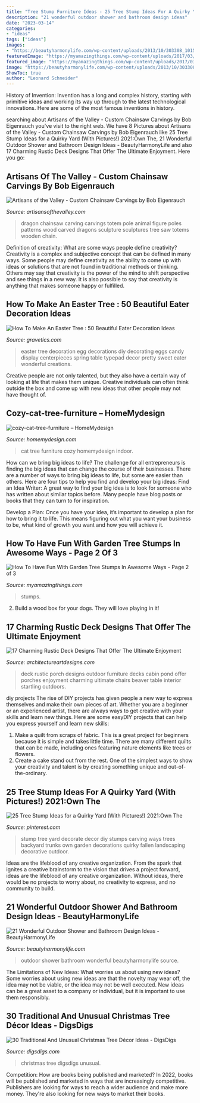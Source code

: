 ```yaml
---
title: "Tree Stump Furniture Ideas - 25 Tree Stump Ideas For A Quirky Yard (with Pictures!) 2021:own The"
description: "21 wonderful outdoor shower and bathroom design ideas"
date: "2023-03-14"
categories:
- "ideas"
tags: ["ideas"]
images:
- "https://beautyharmonylife.com/wp-content/uploads/2013/10/303308_10150746246544603_613959602_11546830_246774238_n.jpg"
featuredImage: "https://myamazingthings.com/wp-content/uploads/2017/03/e7248495457b4afbd9ebc3e3048ce147.jpg"
featured_image: "https://myamazingthings.com/wp-content/uploads/2017/03/e7248495457b4afbd9ebc3e3048ce147.jpg"
image: "https://beautyharmonylife.com/wp-content/uploads/2013/10/303308_10150746246544603_613959602_11546830_246774238_n.jpg"
ShowToc: true
author: "Leonard Schneider"
---
```



History of Invention:
Invention has a long and complex history, starting with primitive ideas and working its way up through to the latest technological innovations. Here are some of the most famous inventions in history.

	

		
searching about Artisans of the Valley - Custom Chainsaw Carvings by Bob Eigenrauch you've visit to the right web. We have 8 Pictures about Artisans of the Valley - Custom Chainsaw Carvings by Bob Eigenrauch like 25 Tree Stump Ideas for a Quirky Yard (With Pictures!) 2021:Own The, 21 Wonderful Outdoor Shower and Bathroom Design Ideas - BeautyHarmonyLife and also 17 Charming Rustic Deck Designs That Offer The Ultimate Enjoyment. Here you go:
		
    
## Artisans Of The Valley - Custom Chainsaw Carvings By Bob Eigenrauch

<img loading=lazy src="http://artisansofthevalley.com/ws/cs/ws_cs_dragon2a_l.jpg" onerror="this.onerror=null;this.src='https://tse3.mm.bing.net/th?id=OIP.f91pC2AHp-iKn7-ayHLmpAHaLG&amp;pid=15.1';" alt="Artisans of the Valley - Custom Chainsaw Carvings by Bob Eigenrauch">

_Source: artisansofthevalley.com_

>dragon chainsaw carving carvings totem pole animal figure poles patterns wood carved dragons sculpture sculptures tree saw totems wooden chain. 

	

Definition of creativity: What are some ways people define creativity?
Creativity is a complex and subjective concept that can be defined in many ways. Some people may define creativity as the ability to come up with ideas or solutions that are not found in traditional methods or thinking. Others may say that creativity is the power of the mind to shift perspective and see things in a new way. It is also possible to say that creativity is anything that makes someone happy or fulfilled.

    
## How To Make An Easter Tree : 50 Beautiful Eater Decoration Ideas

<img loading=lazy src="https://www.gravetics.com/wp-content/uploads/2018/02/Pretty-Easter-Egg-tree.jpg" onerror="this.onerror=null;this.src='https://tse1.mm.bing.net/th?id=OIP.hGcIZMy1B8N7b7_vRpr5kwHaLJ&amp;pid=15.1';" alt="How To Make An Easter Tree : 50 Beautiful Eater Decoration Ideas">

_Source: gravetics.com_

>easter tree decoration egg decorations diy decorating eggs candy display centerpieces spring table typepad decor pretty sweet eater wonderful creations. 

	

Creative people are not only talented, but they also have a certain way of looking at life that makes them unique. Creative individuals can often think outside the box and come up with new ideas that other people may not have thought of.

    
## Cozy-cat-tree-furniture – HomeMydesign

<img loading=lazy src="https://homemydesign.com/wp-content/uploads/2017/01/cozy-cat-tree-furniture.jpg" onerror="this.onerror=null;this.src='https://tse2.mm.bing.net/th?id=OIP.eoJpSIneQqslbIqtteC-cAHaJ4&amp;pid=15.1';" alt="cozy-cat-tree-furniture – HomeMydesign">

_Source: homemydesign.com_

>cat tree furniture cozy homemydesign indoor. 

	

How can we bring big ideas to life?
The challenge for all entrepreneurs is finding the big ideas that can change the course of their businesses. There are a number of ways to bring big ideas to life, but some are easier than others. Here are four tips to help you find and develop your big ideas:
Find an Idea Writer: A great way to find your big idea is to look for someone who has written about similar topics before. Many people have blog posts or books that they can turn to for inspiration.

Develop a Plan: Once you have your idea, it’s important to develop a plan for how to bring it to life. This means figuring out what you want your business to be, what kind of growth you want and how you will achieve it.

    
## How To Have Fun With Garden Tree Stumps In Awesome Ways - Page 2 Of 3

<img loading=lazy src="https://myamazingthings.com/wp-content/uploads/2017/03/e7248495457b4afbd9ebc3e3048ce147.jpg" onerror="this.onerror=null;this.src='https://tse1.mm.bing.net/th?id=OIP.b4stkYQ4tRRdtGp9gZgIpwHaJ3&amp;pid=15.1';" alt="How To Have Fun With Garden Tree Stumps In Awesome Ways - Page 2 of 3">

_Source: myamazingthings.com_

>stumps. 

	

2. Build a wood box for your dogs. They will love playing in it!

    
## 17 Charming Rustic Deck Designs That Offer The Ultimate Enjoyment

<img loading=lazy src="https://www.architectureartdesigns.com/wp-content/uploads/2015/02/17-Charming-Rustic-Deck-Designs-That-Offer-The-Ultimate-Enjoyment-16-630x942.jpg" onerror="this.onerror=null;this.src='https://tse3.mm.bing.net/th?id=OIP.tiJX4-ZVFot1PRa9Apa_pgHaLE&amp;pid=15.1';" alt="17 Charming Rustic Deck Designs That Offer The Ultimate Enjoyment">

_Source: architectureartdesigns.com_

>deck rustic porch designs outdoor furniture decks cabin pond offer porches enjoyment charming ultimate chairs beaver table interior startling outdoors. 

	

diy projects
The rise of DIY projects has given people a new way to express themselves and make their own pieces of art. Whether you are a beginner or an experienced artist, there are always ways to get creative with your skills and learn new things. Here are some easyDIY projects that can help you express yourself and learn new skills:
1) Make a quilt from scraps of fabric. This is a great project for beginners because it is simple and takes little time. There are many different quilts that can be made, including ones featuring nature elements like trees or flowers.
2) Create a cake stand out from the rest. One of the simplest ways to show your creativity and talent is by creating something unique and out-of-the-ordinary.

    
## 25 Tree Stump Ideas For A Quirky Yard (With Pictures!) 2021:Own The

<img loading=lazy src="https://i.pinimg.com/736x/2e/35/da/2e35da7f95e622ab830b245a47c71dc8.jpg" onerror="this.onerror=null;this.src='https://tse3.mm.bing.net/th?id=OIP.1eQTNnnPDFR2PKefOgWg9QHaLG&amp;pid=15.1';" alt="25 Tree Stump Ideas for a Quirky Yard (With Pictures!) 2021:Own The">

_Source: pinterest.com_

>stump tree yard decorate decor diy stumps carving ways trees backyard trunks own garden decorations quirky fallen landscaping decorative outdoor. 

	

Ideas are the lifeblood of any creative organization. From the spark that ignites a creative brainstorm to the vision that drives a project forward, ideas are the lifeblood of any creative organization. Without ideas, there would be no projects to worry about, no creativity to express, and no community to build.

    
## 21 Wonderful Outdoor Shower And Bathroom Design Ideas - BeautyHarmonyLife

<img loading=lazy src="https://beautyharmonylife.com/wp-content/uploads/2013/10/303308_10150746246544603_613959602_11546830_246774238_n.jpg" onerror="this.onerror=null;this.src='https://tse2.mm.bing.net/th?id=OIP.Buz4JiDx_MFKXKyhPDbb5gHaJZ&amp;pid=15.1';" alt="21 Wonderful Outdoor Shower and Bathroom Design Ideas - BeautyHarmonyLife">

_Source: beautyharmonylife.com_

>outdoor shower bathroom wonderful beautyharmonylife source. 

	

The Limitations of New Ideas: What worries us about using new ideas?
Some worries about using new ideas are that the novelty may wear off, the idea may not be viable, or the idea may not be well executed. New ideas can be a great asset to a company or individual, but it is important to use them responsibly.

    
## 30 Traditional And Unusual Christmas Tree Décor Ideas - DigsDigs

<img loading=lazy src="https://www.digsdigs.com/photos/christmas-tree-decor-ideas-31.jpg" onerror="this.onerror=null;this.src='https://tse4.mm.bing.net/th?id=OIP.Go4x-ep52yNLw4nCRNnkxwHaJ4&amp;pid=15.1';" alt="30 Traditional And Unusual Christmas Tree Décor Ideas - DigsDigs">

_Source: digsdigs.com_

>christmas tree digsdigs unusual. 

	

Competition: How are books being published and marketed?
In 2022, books will be published and marketed in ways that are increasingly competitive. Publishers are looking for ways to reach a wider audience and make more money. They're also looking for new ways to market their books.


